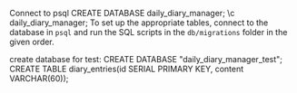 Connect to psql
CREATE DATABASE daily_diary_manager;
\c daily_diary_manager;
To set up the appropriate tables, connect to the database in `psql` and run the SQL scripts in the `db/migrations` folder in the given order.

create database for test:
CREATE DATABASE "daily_diary_manager_test";
CREATE TABLE diary_entries(id SERIAL PRIMARY KEY, content VARCHAR(60));
